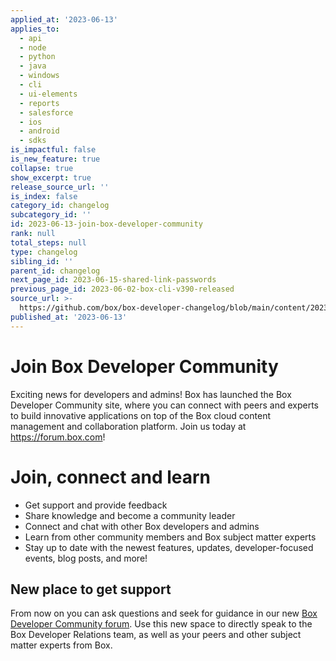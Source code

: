 ```yaml
---
applied_at: '2023-06-13'
applies_to:
  - api
  - node
  - python
  - java
  - windows
  - cli
  - ui-elements
  - reports
  - salesforce
  - ios
  - android
  - sdks
is_impactful: false
is_new_feature: true
collapse: true
show_excerpt: true
release_source_url: ''
is_index: false
category_id: changelog
subcategory_id: ''
id: 2023-06-13-join-box-developer-community
rank: null
total_steps: null
type: changelog
sibling_id: ''
parent_id: changelog
next_page_id: 2023-06-15-shared-link-passwords
previous_page_id: 2023-06-02-box-cli-v390-released
source_url: >-
  https://github.com/box/box-developer-changelog/blob/main/content/2023/06-13-join-box-developer-community.md
published_at: '2023-06-13'
---
```

# Join Box Developer Community

Exciting news for developers and admins! Box has launched the Box Developer Community site, where you can connect with peers and experts to build innovative applications on top of the Box cloud content management and collaboration platform. Join us today at https://forum.box.com!

<!-- more -->

# Join, connect and learn

* Get support and provide feedback
* Share knowledge and become a community leader
* Connect and chat with other Box developers and admins
* Learn from other community members and Box subject matter experts
* Stay up to date with the newest features, updates, developer-focused events, blog posts, and more!

## New place to get support

From now on you can ask questions and seek for guidance in our new [Box Developer Community forum][1]. Use this new space to  directly speak to the Box Developer Relations team, as well as your peers and other subject matter experts from Box.

[1]: https://forum.box.com/